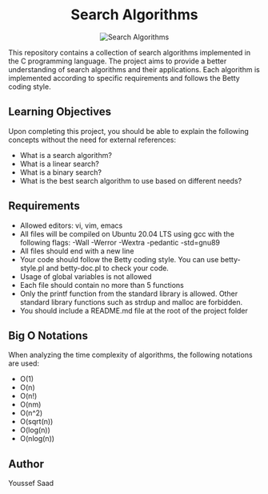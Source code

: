 
<div align ="center">
  <h1>Search Algorithms</h1>
  <img src="https://assets.website-files.com/6141c89a3874c3702674a1c0/648adadf47b52f39352b4f04_types-of-graphs.png" alt="Search Algorithms">
</div>


This repository contains a collection of search algorithms implemented in the C programming language. The project aims to provide a better understanding of search algorithms and their applications. Each algorithm is implemented according to specific requirements and follows the Betty coding style.

## Learning Objectives

Upon completing this project, you should be able to explain the following concepts without the need for external references:

- What is a search algorithm?
- What is a linear search?
- What is a binary search?
- What is the best search algorithm to use based on different needs?

## Requirements

- Allowed editors: vi, vim, emacs
- All files will be compiled on Ubuntu 20.04 LTS using gcc with the following flags: -Wall -Werror -Wextra -pedantic -std=gnu89
- All files should end with a new line
- Your code should follow the Betty coding style. You can use betty-style.pl and betty-doc.pl to check your code.
- Usage of global variables is not allowed
- Each file should contain no more than 5 functions
- Only the printf function from the standard library is allowed. Other standard library functions such as strdup and malloc are forbidden.
- You should include a README.md file at the root of the project folder

## Big O Notations

When analyzing the time complexity of algorithms, the following notations are used:

- O(1)
- O(n)
- O(n!)
- O(nm)
- O(n^2)
- O(sqrt(n))
- O(log(n))
- O(nlog(n))

## Author 
Youssef Saad
